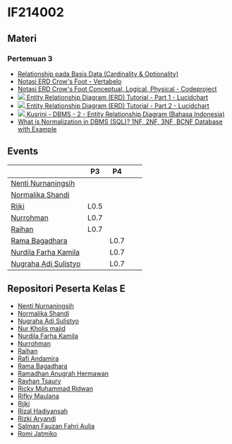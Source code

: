 # IF214002

## Materi

### Pertemuan 3
- [Relationship pada Basis Data (Cardinality & Optionality)](https://sqldatabasetutorials.com/sql-db/database-relationships/)
- [Notasi ERD Crow's Foot - Vertabelo](https://vertabelo.com/blog/crow-s-foot-notation/)
- [Notasi ERD Crow's Foot Conceptual, Logical, Physical - Codeproject](https://www.codeproject.com/Articles/878359/Data-Modelling-using-ERD-with-Crow-Foot-Notation)
- [![](https://img.youtube.com/vi/QpdhBUYk7Kk/2.jpg) Entity Relationship Diagram (ERD) Tutorial - Part 1 - Lucidchart](https://www.youtube.com/watch?v=QpdhBUYk7Kk)
- [![](https://img.youtube.com/vi/-CuY5ADwn24/3.jpg) Entity Relationship Diagram (ERD) Tutorial - Part 2 - Lucidchart](https://www.youtube.com/watch?v=-CuY5ADwn24)
- [![](https://img.youtube.com/vi/s9-H-adeA-I/3.jpg) Kusrini - DBMS - 2 - Entity Relationship Diagram (Bahasa Indonesia)](https://www.youtube.com/watch?v=s9-H-adeA-I)
- [What is Normalization in DBMS (SQL)? 1NF, 2NF, 3NF, BCNF Database with Example](https://www.guru99.com/database-normalization.html)


## Events

|                                                                     |P3   |P4   |   |   |
|---                                                                  |---  |---  |---|---|
|[Nenti Nurnaningsih](https://github.com/nentinur/IF214002)           |     |     |   |   |
|[Normalika Shandi](https://github.com/NormalikaShandi/IF214002-NEW)  |     |     |   |   |
|[Rijki](https://github.com/rizky-iki/IF214002)                       |L0.5 |     |   |   |
|[Nurrohman](https://github.com/Nurrohman10/IF214002)                 |L0.7 |     |   |   |
|[Raihan](https://github.com/Rhnnrsdq/IF214002)                       |L0.7 |     |   |   |
|[Rama Bagadhara](https://github.com/ramabhagadhara/IF214002)         |     |L0.7 |   |   |
|[Nurdila Farha Kamila](https://github.com/nurdilafarha/IF214002)     |     |L0.7 |   |   |
|[Nugraha Adi Sulistyo](https://github.com/nugrahaas/IF214002)        |     |L0.7 |   |   |

## Repositori Peserta Kelas E
- [Nenti Nurnaningsih](https://github.com/nentinur/IF214002)
- [Normalika Shandi](https://github.com/NormalikaShandi/IF214002-NEW)
- [Nugraha Adi Sulistyo](https://github.com/nugrahaas/IF214002)
- [Nur Kholis majid](https://github.com/Nurkholis070401/IF214002)
- [Nurdila Farha Kamila](https://github.com/nurdilafarha/IF214002)
- [Nurrohman](https://github.com/Nurrohman10/IF214002)
- [Raihan](https://github.com/Rhnnrsdq/IF214002)
- [Rafi Andamira](https://github.com/andamira16/IF214002)
- [Rama Bagadhara](https://github.com/ramabhagadhara/IF214002)
- [Ramadhan Anugrah Hermawan](https://github.com/ramadhananugrahhermawan/IF214002)
- [Rayhan Tsaury](https://github.com/rayhanyeager/IF214002)
- [Ricky Muhammad Ridwan](https://github.com/ricky03knowhere/IF214002)
- [Rifky Maulana](https://github.com/rifkymaulana6/IF214002)
- [Rijki](https://github.com/rizky-iki/IF214002)
- [Rizal Hadiyansah](https://github.com/azliR/IF214002)
- [Rizki Aryandi](https://github.com/rizkiaryandi/IF214002)
- [Salman Fauzan Fahri Aulia](https://github.com/salmanfazz/IF214002)
- [Romi Jatmiko](https://github.com/romijatmiko/IF214002) 
